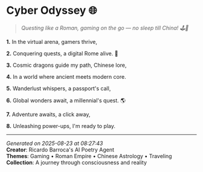 # Cyber Odyssey 🌐

> *Questing like a Roman, gaming on the go — no sleep till China! 🕹🐉*

**1.** In the virtual arena, gamers thrive,


**2.** Conquering quests, a digital Rome alive. 🐉


**3.** Cosmic dragons guide my path, Chinese lore,


**4.** In a world where ancient meets modern core.


**5.** Wanderlust whispers, a passport's call,


**6.** Global wonders await, a millennial's quest. 🌎


**7.** Adventure awaits, a click away,


**8.** Unleashing power-ups, I'm ready to play.



---

*Generated on 2025-08-23 at 08:27:43*  
**Creator**: Ricardo Barroca's AI Poetry Agent  
**Themes**: Gaming • Roman Empire • Chinese Astrology • Traveling  
**Collection**: A journey through consciousness and reality